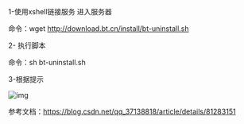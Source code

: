1-使用xshell链接服务 进入服务器

命令：wget http://download.bt.cn/install/bt-uninstall.sh

2-  执行脚本

命令：sh bt-uninstall.sh

3-根据提示

![img](https://img-blog.csdn.net/20180730124316571?watermark/2/text/aHR0cHM6Ly9ibG9nLmNzZG4ubmV0L3FxXzM3MTM4ODE4/font/5a6L5L2T/fontsize/400/fill/I0JBQkFCMA==/dissolve/70)





参考文档：https://blog.csdn.net/qq_37138818/article/details/81283151
